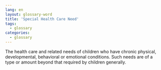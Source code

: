 ```yaml
---
lang: en
layout: glossary-word
title: 'Special Health Care Need'
tags:
  - glossary
categories:
  - glossary
---
```

The health care and related needs of children who have chronic physical, developmental, behavioral or emotional conditions. Such needs are of a type or amount beyond that required by children generally.
